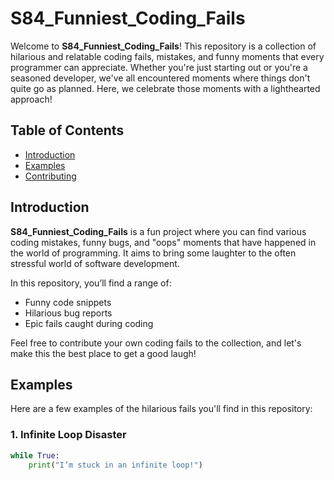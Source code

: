 # S84_Funniest_Coding_Fails

Welcome to **S84_Funniest_Coding_Fails**! This repository is a collection of hilarious and relatable coding fails, mistakes, and funny moments that every programmer can appreciate. Whether you're just starting out or you're a seasoned developer, we've all encountered moments where things don't quite go as planned. Here, we celebrate those moments with a lighthearted approach!

## Table of Contents

- [Introduction](#introduction)
- [Examples](#examples)
- [Contributing](#contributing)

## Introduction

**S84_Funniest_Coding_Fails** is a fun project where you can find various coding mistakes, funny bugs, and "oops" moments that have happened in the world of programming. It aims to bring some laughter to the often stressful world of software development.

In this repository, you’ll find a range of:

- Funny code snippets
- Hilarious bug reports
- Epic fails caught during coding

Feel free to contribute your own coding fails to the collection, and let's make this the best place to get a good laugh!

## Examples

Here are a few examples of the hilarious fails you'll find in this repository:

### 1. Infinite Loop Disaster

```python
while True:
    print("I’m stuck in an infinite loop!")
```
